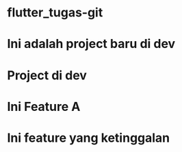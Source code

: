 # flutter_tugas-git

# Ini adalah project baru di dev
# Project di dev
# Ini Feature A

# Ini feature yang ketinggalan